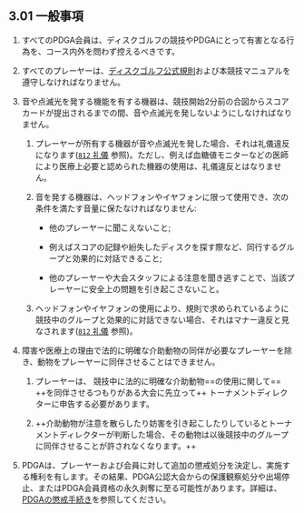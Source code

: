 ## 3.01 一般事項

1. すべてのPDGA会員は、ディスクゴルフの競技やPDGAにとって有害となる行為を、コース内外を問わず控えるべきです。

1. すべてのプレーヤーは、[ディスクゴルフ公式規則](ordg/index)および本競技マニュアルを遵守しなければなりません。

1. 音や点滅光を発する機能を有する機器は、競技開始2分前の合図からスコアカードが提出されるまでの間、音や点滅光を発しないようにしなければなりません。

	1. プレーヤーが所有する機器が音や点滅光を発した場合、それは礼儀違反になります([`812` 礼儀](ordg/812) 参照)。ただし、例えば血糖値モニターなどの医師により医療上必要と認められた機器の使用は、礼儀違反とはなりません。

    1. 音を発する機器は、ヘッドフォンやイヤフォンに限って使用でき、次の条件を満たす音量に保たなければなりません:

	    * 他のプレーヤーに聞こえないこと;

	    * 例えばスコアの記録や紛失したディスクを探す際など、同行するグループと効果的に対話できること;

	    * 他のプレーヤーや大会スタッフによる注意を聞き逃すことで、当該プレーヤーに安全上の問題を引き起こさないこと。

	1. ヘッドフォンやイヤフォンの使用により、規則で求められているように競技中のグループと効果的に対話できない場合、それはマナー違反と見なされます([`812` 礼儀](ordg/812) 参照)。

1. 障害や医療上の理由で法的に明確な介助動物の同伴が必要なプレーヤーを除き、動物をプレーヤーに同伴させることはできません。

	1. プレーヤーは、
	競技中に法的に明確な介助動物==の使用に関して==
	++を同伴させるつもりがある大会に先立って++
	トーナメントディレクターに申告する必要があります。

	1. ++介助動物が注意を散らしたり妨害を引き起こしたりしているとトーナメントディレクターが判断した場合、その動物は以後競技中のグループに同伴させることが許されなくなります。++

1. PDGAは、プレーヤーおよび会員に対して追加の懲戒処分を決定し、実施する権利を有します。その結果、PDGA公認大会からの保護観察処分や出場停止、またはPDGA会員資格の永久剥奪に至る可能性があります。詳細は、[PDGAの懲戒手続き](https://www.pdga.com/pdga-disciplinary-process)を参照してください。
